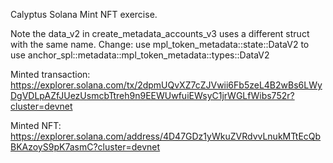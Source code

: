 Calyptus Solana Mint NFT exercise.

Note the data_v2 in create_metadata_accounts_v3 uses a different struct with the same name.
Change:
use mpl_token_metadata::state::DataV2 
to 
use anchor_spl::metadata::mpl_token_metadata::types::DataV2

Minted transaction:
https://explorer.solana.com/tx/2dpmUQvXZ7cZJVwii6Fb5zeL4B2wBs6LWyDgVDLpAZfJUezUsmcbTtreh9n9EEWUwfuiEWsyC1jrWGLfWibs752r?cluster=devnet

Minted NFT:
https://explorer.solana.com/address/4D47GDz1yWkuZVRdvvLnukMTtEcQbBKAzoyS9pK7asmC?cluster=devnet